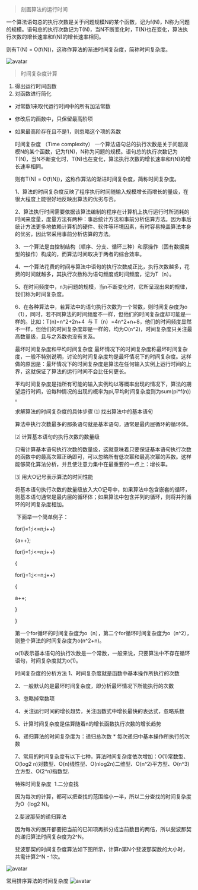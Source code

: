 > 刻画算法的运行时间

一个算法语句总的执行次数是关于问题规模N的某个函数，记为f(N)，N称为问题的规模。语句总的执行次数记为T(N)，当N不断变化时，T(N)也在变化，算法执行次数的增长速率和f(N)的增长速率相同。

则有T(N) = O(f(N))，这称作算法的渐进时间复杂度，简称时间复杂度。


 ![avatar](/img/640.png)


> 时间复杂度计算

1. 得出运行时间函数
2. 对函数进行简化
- 对常数1来取代运行时间中的所有加法常数
- 修改后的函数中，只保留最高阶项
- 如果最高阶存在且不是1，则忽略这个项的系数  
  
  
  
  
  时间复杂度 （Time complexity）
  一个算法语句总的执行次数是关于问题规模N的某个函数，记为f(N)，N称为问题的规模。语句总的执行次数记为T(N)，当N不断变化时，T(N)也在变化，算法执行次数的增长速率和f(N)的增长速率相同。
  
  则有T(N) = O(f(N))，这称作算法的渐进时间复杂度，简称时间复杂度。
  
  1、算法的时间复杂度反映了程序执行时间随输入规模增长而增长的量级，在很大程度上能很好地反映出算法的优劣与否。
  
  2、算法执行时间需要依据该算法编制的程序在计算机上执行运行时所消耗的时间来度量，度量方法有两种：事后统计方法和事前分析估算方法。因为事后统计方法更多地依赖计算机的硬件、软件等环境因素，有时容易掩盖算法本身的优劣，因此常采用事前分析估算的方法。
  
  3、一个算法是由控制结构（顺序、分支、循环三种）和原操作（固有数据类型的操作）构成的，而算法时间取决于两者的综合效率。
  
  4、一个算法花费的时间与算法中语句的执行次数成正比，执行次数越多，花费的时间就越多，其执行次数称为语句频度或时间频度，记为T（n）。
  
  5、在时间频度中，n为问题的规模，当n不断变化时，它所呈现出来的规律，我们称为时间复杂度。
  
  6、在各种算法中，若算法中的语句执行次数为一个常数，则时间复杂度为o（1），同时，若不同算法的时间频度不一样，但他们的时间复杂度却可能是一样的。比如：T(n)=n^2+2n+4  与 T（n）=4n^2+n+8，他们的时间频度显然不一样，但他们的时间复杂度却是一样的，均为O(n^2)，时间复杂度只关注最高数量级，且与之系数也没有关系。
  
  
  最坏时间复杂度和平均时间复杂度
  最坏情况下的时间复杂度称最坏时间复杂度，一般不特别说明，讨论的时间复杂度均是最坏情况下的时间复杂度。这样做的原因是：最坏情况下的时间复杂度是算法在任何输入实例上运行时间的上界，这就保证了算法的运行时间不会比任何更长。 
  
  平均时间复杂度是指所有可能的输入实例均以等概率出现的情况下，算法的期望运行时间，设每种情况的出现的概率为pi,平均时间复杂度则为sum(pi*f(n)) 。
  
  
  求解算法的时间复杂度的具体步骤
  ⑴ 找出算法中的基本语句
  
  算法中执行次数最多的那条语句就是基本语句，通常是最内层循环的循环体。
  
  ⑵ 计算基本语句的执行次数的数量级
  
  只需计算基本语句执行次数的数量级，这就意味着只要保证基本语句执行次数的函数中的最高次幂正确即可，可以忽略所有低次幂和最高次幂的系数。这样能够简化算法分析，并且使注意力集中在最重要的一点上：增长率。
  
  ⑶ 用大Ο记号表示算法的时间性能
  
  将基本语句执行次数的数量级放入大Ο记号中，如果算法中包含嵌套的循环，则基本语句通常是最内层的循环体；如果算法中包含并列的循环，则将并列循环的时间复杂度相加。
  
   下面举一个简单例子：
  
  for(i=1;i<=n;i++)
  
  {a++};
  
  for(i=1;i<=n;i++)
  
  {
  
  for(j=1;j<=n;j++)
  
  {
  
  a++;
  
  }
  
  }
  
  第一个for循环的时间复杂度为o（n），第二个for循环时间复杂度为o（n^2），则整个算法的时间复杂度为o(n^2+n)。
  
  o(1)表示基本语句的执行次数是一个常数，一般来说，只要算法中不存在循环语句，时间复杂度就为o(1)。
  
  
  
  时间复杂度的分析方法
  1、时间复杂度就是函数中基本操作所执行的次数
  
  2、一般默认的是最坏时间复杂度，即分析最坏情况下所能执行的次数
  
  3、忽略掉常数项
  
  4、关注运行时间的增长趋势，关注函数式中增长最快的表达式，忽略系数
  
  5、计算时间复杂度是估算随着n的增长函数执行次数的增长趋势
  
  6、递归算法的时间复杂度为：递归总次数 * 每次递归中基本操作所执行的次数
  
  7、常用的时间复杂度有以下七种，算法时间复杂度依次增加：O(1)常数型、O(log2 n)对数型、O(n)线性型、O(nlog2n)二维型、O(n^2)平方型、O(n^3)立方型、O(2^n)指数型.
  
  
  特殊时间复杂度 
  1.二分查找 
  
  因为每次的计算，都可以把查找的范围缩小一半，所以二分查找的时间复杂度为O（log2 N)。
  
  2.斐波那契的递归算法 
  
  因为每次的展开都要把当前的已知项再拆分成当前数目的两倍，所以斐波那契的递归算法时间复杂度为2^N。 
  
  斐波那契的时间复杂度算法如下图所示，计算n第N个斐波那契数的大小时，共需计算2^N - 1次。
  
 ![avatar](/img/13491454-4a7595b67538961f.webp) 
 
 常用排序算法的时间复杂度
![avatar](/img/13491454-df84101f45598537.webp) 